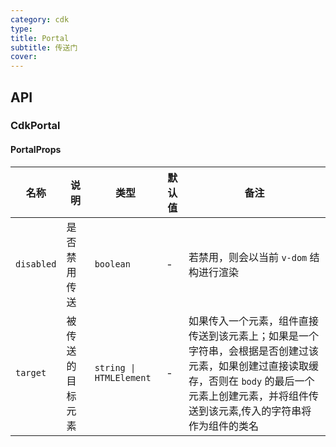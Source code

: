 ```yaml
---
category: cdk
type:
title: Portal
subtitle: 传送门
cover:
---
```


## API

### CdkPortal

#### PortalProps

| 名称       | 说明             | 类型                    | 默认值 | 备注                                                                                                                                                                                                  |
| ---------- | ---------------- | ----------------------- | ------ | ----------------------------------------------------------------------------------------------------------------------------------------------------------------------------------------------------- |
| `disabled` | 是否禁用传送     | `boolean`               | -      | 若禁用，则会以当前 `v-dom` 结构进行渲染                                                                                                                                                               |
| `target`   | 被传送的目标元素 | `string \| HTMLElement` | -      | 如果传入一个元素，组件直接传送到该元素上；如果是一个字符串，会根据是否创建过该元素，如果创建过直接读取缓存，否则在 `body` 的最后一个元素上创建元素，并将组件传送到该元素,传入的字符串将作为组件的类名 |
